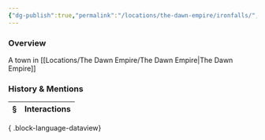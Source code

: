 ```yaml
---
{"dg-publish":true,"permalink":"/locations/the-dawn-empire/ironfalls/","tags":["Undiscovered"],"updated":"2025-07-31T14:26:00.332+01:00"}
---
```


### Overview
A town in [[Locations/The Dawn Empire/The Dawn Empire\|The Dawn Empire]]

### History & Mentions
| § | Interactions |
| - | ------------ |

{ .block-language-dataview}